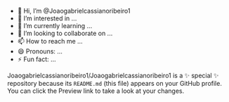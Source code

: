 - 👋 Hi, I’m @Joaogabrielcassianoribeiro1
- 👀 I’m interested in ...
- 🌱 I’m currently learning ...
- 💞️ I’m looking to collaborate on ...
- 📫 How to reach me ...
- 😄 Pronouns: ...
- ⚡ Fun fact: ...


Joaogabrielcassianoribeiro1/Joaogabrielcassianoribeiro1 is a ✨ special ✨ repository because its `README.md` (this file) appears on your GitHub profile.
You can click the Preview link to take a look at your changes.
